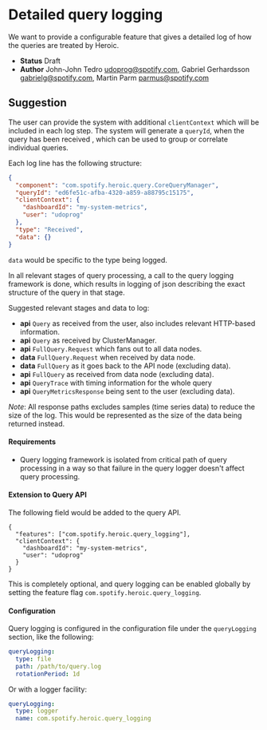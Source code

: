 # Detailed query logging


We want to provide a configurable feature that gives a detailed log of how the queries are treated
by Heroic.

* **Status** Draft
* **Author** John-John Tedro <udoprog@spotify.com>, Gabriel Gerhardsson <gabrielg@spotify.com>,
             Martin Parm <parmus@spotify.com>   


## Suggestion

The user can provide the system with additional `clientContext` which will be included in each log
step. The system will generate a `queryId`, when the query has been received , which can be used to
group or correlate individual queries.

Each log line has the following structure:

```json
{
  "component": "com.spotify.heroic.query.CoreQueryManager",
  "queryId": "ed6fe51c-afba-4320-a859-a88795c15175",
  "clientContext": {
    "dashboardId": "my-system-metrics",
    "user": "udoprog"
  },
  "type": "Received",
  "data": {}
}
```

`data` would be specific to the type being logged.

In all relevant stages of query processing, a call to the query logging framework is done, which
results in logging of json describing the exact structure of the query in that stage. 

Suggested relevant stages and data to log:
* **api** `Query` as received from the user, also includes relevant HTTP-based information.
* **api** `Query` as received by ClusterManager.
* **api** `FullQuery.Request` which fans out to all data nodes.
* **data** `FullQuery.Request` when received by data node.
* **data** `FullQuery` as it goes back to the API node (excluding data).
* **api** `FullQuery` as received from data node (excluding data).
* **api** `QueryTrace` with timing information for the whole query
* **api** `QueryMetricsResponse` being sent to the user (excluding data).

*Note*: All response paths excludes samples (time series data) to reduce the size of the log. This
would be represented as the size of the data being returned instead.

#### Requirements

* Query logging framework is isolated from critical path of query processing in a way so that
failure in the query logger doesn't affect query processing.

#### Extension to Query API

The following field would be added to the query API.

```
{
  "features": ["com.spotify.heroic.query_logging"],
  "clientContext": {
    "dashboardId": "my-system-metrics",
    "user": "udoprog"
  }
}
```

This is completely optional, and query logging can be enabled globally by setting the feature flag
`com.spotify.heroic.query_logging`.

#### Configuration

Query logging is configured in the configuration file under the `queryLogging` section, like the
following:

```yaml
queryLogging:
  type: file
  path: /path/to/query.log
  rotationPeriod: 1d
```

Or with a logger facility:

```yaml
queryLogging:
  type: logger
  name: com.spotify.heroic.query_logging
```
